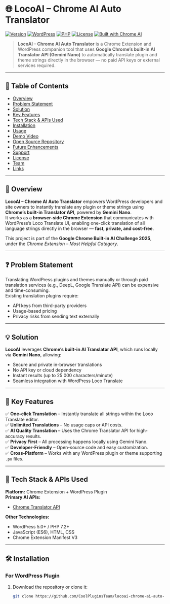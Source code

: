 # 🌐 LocoAI – Chrome AI Auto Translator

[![Version](https://img.shields.io/badge/version-1.0.0-blue.svg)](https://github.com/CoolPluginsTeam/locoai-chrome-ai-auto-translator/)
[![WordPress](https://img.shields.io/badge/WordPress-5.0%2B-blue.svg)](https://wordpress.org/)
[![PHP](https://img.shields.io/badge/PHP-7.2%2B-purple.svg)](https://php.net/)
[![License](https://img.shields.io/badge/License-GPL%20v2%2B-green.svg)](https://www.gnu.org/licenses/gpl-2.0.html)
[![Built with Chrome AI](https://img.shields.io/badge/Built%20with-Chrome%20Gemini%20Nano-orange.svg)](https://developer.chrome.com/docs/ai)

> **LocoAI – Chrome AI Auto Translator** is a Chrome Extension and WordPress companion tool that uses **Google Chrome’s built-in AI Translator API (Gemini Nano)** to automatically translate plugin and theme strings directly in the browser — no paid API keys or external services required.

---

## 📘 Table of Contents

- [Overview](#overview)
- [Problem Statement](#problem-statement)
- [Solution](#solution)
- [Key Features](#key-features)
- [Tech Stack & APIs Used](#tech-stack--apis-used)
- [Installation](#installation)
- [Usage](#usage)
- [Demo Video](#demo-video)
- [Open Source Repository](#open-source-repository)
- [Future Enhancements](#future-enhancements)
- [Support](#support)
- [License](#license)
- [Team](#team)
- [Links](#links)

---

## 🧠 Overview

**LocoAI – Chrome AI Auto Translator** empowers WordPress developers and site owners to instantly translate any plugin or theme strings using **Chrome’s built-in Translator API**, powered by **Gemini Nano**.  
It works as a **browser-side Chrome Extension** that communicates with WordPress’s Loco Translate UI, enabling one-click translation of all language strings directly in the browser — **fast, private, and cost-free**.

This project is part of the **Google Chrome Built-in AI Challenge 2025**, under the *Chrome Extension – Most Helpful Category*.

---

## ❓ Problem Statement

Translating WordPress plugins and themes manually or through paid translation services (e.g., DeepL, Google Translate API) can be expensive and time-consuming.  
Existing translation plugins require:
- API keys from third-party providers  
- Usage-based pricing  
- Privacy risks from sending text externally  

---

## 💡 Solution

**LocoAI** leverages **Chrome’s built-in AI Translator API**, which runs locally via **Gemini Nano**, allowing:
- Secure and private in-browser translations  
- No API key or cloud dependency  
- Instant results (up to 25 000 characters/minute)  
- Seamless integration with WordPress Loco Translate  

---

## 🚀 Key Features

✅ **One-click Translation** – Instantly translate all strings within the Loco Translate editor.  
✅ **Unlimited Translations** – No usage caps or API costs.  
✅ **AI Quality Translation** – Uses the Chrome Translator API for high-accuracy results.  
✅ **Privacy First** – All processing happens locally using Gemini Nano.  
✅ **Developer-Friendly** – Open-source code and easy customization.  
✅ **Cross-Platform** – Works with any WordPress plugin or theme supporting `.po` files.

---

## 🧩 Tech Stack & APIs Used

**Platform:** Chrome Extension + WordPress Plugin  
**Primary AI APIs:**
- [Chrome Translator API](https://developer.chrome.com/docs/ai/translator-api)  


**Other Technologies:**
- WordPress 5.0+ / PHP 7.2+  
- JavaScript (ES6), HTML, CSS  
- Chrome Extension Manifest V3  

---

## 🛠️ Installation

### For WordPress Plugin
1. Download the repository or clone it:
   ```bash
   git clone https://github.com/CoolPluginsTeam/locoai-chrome-ai-auto-translator.git
